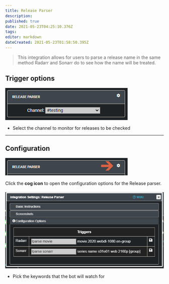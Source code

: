 ```yaml
---
title: Release Parser
description: 
published: true
date: 2021-05-23T04:25:10.376Z
tags: 
editor: markdown
dateCreated: 2021-05-23T01:58:50.395Z
---
```


> This integration allows for users to parse a release name in the same method Radarr and Sonarr do to see how the name will be treated.

## Trigger options

![trigger-channels.png](/releaseparser/trigger-channels.png)

- Select the channel to monitor for releases to be checked

---

## Configuration

![open-configuration.png](/releaseparser/open-configuration.png)

Click the **cog icon** to open the configuration options for the Release parser.

![configuration.png](/releaseparser/configuration.png)

- Pick the keywords that the bot will watch for